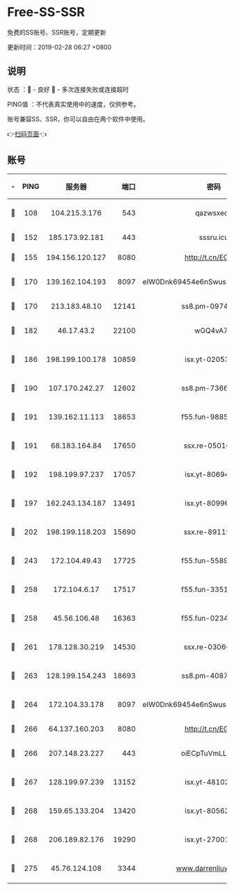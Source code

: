 # Free-SS-SSR

免费的SS账号、SSR账号，定期更新

更新时间：2019-02-28 06:27 +0800

## 说明

状态     ：🙂 - 良好 🙁 - 多次连接失败或连接超时

PING值   ：不代表真实使用中的速度，仅供参考。

账号兼容SS、SSR，你可以自由在两个软件中使用。

👉[扫码页面](https://liesauer.github.io/free-ss-ssr.github.io/)👈

## 账号

|-|PING|服务器|端口|密码|加密方式|区域|
|:----:|:----:|:-----:|-----:|:----:|:----:|:----:|
|🙂|108|104.215.3.176|543|qazwsxedc|aes-256-gcm|JP|
|🙂|152|185.173.92.181|443|sssru.icu|rc4-md5|RU|
|🙂|155|194.156.120.127|8080|http://t.cn/EGJIyrl|rc4-md5|RU|
|🙂|170|139.162.104.193|8097|eIW0Dnk69454e6nSwuspv9DmS201tQ0D|aes-256-cfb|JP|
|🙂|170|213.183.48.10|12141|ss8.pm-09745210|rc4-md5|RU|
|🙂|182|46.17.43.2|22100|wGQ4vA7D|aes-256-gcm|RU|
|🙂|186|198.199.100.178|10859|isx.yt-02053139|aes-256-cfb|US|
|🙂|190|107.170.242.27|12602|ss8.pm-73663499|aes-256-cfb|US|
|🙂|191|139.162.11.113|18653|f55.fun-98859473|aes-256-cfb|SG|
|🙂|191|68.183.164.84|17650|ssx.re-05010862|aes-256-cfb|US|
|🙂|192|198.199.97.237|17057|isx.yt-80694189|aes-256-cfb|US|
|🙂|197|162.243.134.187|13491|isx.yt-80996085|aes-256-cfb|US|
|🙂|202|198.199.118.203|15690|ssx.re-89119109|aes-256-cfb|US|
|🙂|243|172.104.49.43|17725|f55.fun-55891954|aes-256-cfb|SG|
|🙂|258|172.104.6.17|17517|f55.fun-33516465|aes-256-cfb|US|
|🙂|258|45.56.106.48|16363|f55.fun-02343512|aes-256-cfb|US|
|🙂|261|178.128.30.219|14530|ssx.re-03066448|aes-256-cfb|SG|
|🙂|263|128.199.154.243|18693|ss8.pm-40874243|aes-256-cfb|SG|
|🙂|264|172.104.33.178|8097|eIW0Dnk69454e6nSwuspv9DmS201tQ0D|aes-256-cfb|SG|
|🙂|266|64.137.160.203|8080|http://t.cn/EGJIyrl|rc4-md5|CA|
|🙂|266|207.148.23.227|443|oiECpTuVmLLxk4Ts|aes-256-cfb|US|
|🙂|267|128.199.97.239|13152|isx.yt-48102721|aes-256-cfb|SG|
|🙂|268|159.65.133.204|13420|isx.yt-80562416|aes-256-cfb|SG|
|🙂|268|206.189.82.176|19290|isx.yt-27001469|aes-256-cfb|SG|
|🙂|275|45.76.124.108|3344|www.darrenliuwei.com|aes-256-cfb|AU|
